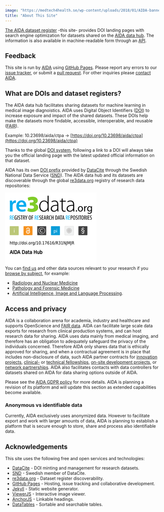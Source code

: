 ```yaml
---
image: "https://medtech4health.se/wp-content/uploads/2018/01/AIDA-banner-smal.jpg"
title: "About This Site"
---
```

[The AIDA dataset register](https://datasets.aida.medtech4health.se) -this site-
provides DOI landing pages with search engine optimization for
datasets shared on the [AIDA data hub](https://medtech4health.se/aida/datahub/).
The information is also available in machine-readable form through an [API](api/).

## Feedback
This site is run by [AIDA](https://medtech4health.se/aida-overview/) using
[GitHub Pages](https://pages.github.com/).
Please report any errors to our
[issue tracker](https://github.com/aida-doi-repository/aida-doi-repository.github.io/issues),
or submit a [pull request](https://github.com/aida-doi-repository/aida-doi-repository.github.io/pulls).
For other inquiries please [contact AIDA](https://medtech4health.se/aida/organisation/).

## What are DOIs and dataset registers?
The AIDA data hub facilitates sharing datasets for machine learning in medical
image diagnoistics. AIDA uses
Digital Object Identifiers ([DOI](https://www.doi.org/)) to increase exposure
and impact of the shared datasets. These DOIs help make the datasets more findable,
accessible, interoperable, and reusable ([FAIR](https://www.go-fair.org/)).

Example: 10.23698/aida/ctpa &rarr;
[https://doi.org/10.23698/aida/ctpa](https://doi.org/10.23698/aida/ctpa)

Thanks to the global [DOI system](https://doi.org/), following a link to a DOI
will always take you the official landing page with the latest updated official
information on that dataset.

AIDA has its own [DOI prefix](https://search.datacite.org/works?query=snd.aida)
provided by [DataCite](https://datacite.org) through the
Swedish National Data Service ([SND](https://snd.gu.se/en)).
The AIDA data hub and its datasets are discoverable through the global
[re3data.org](https://www.re3data.org) registry of research data repositories:

<a id="badge" href="https://www.re3data.org/repository/r3d100013031">
  <img src="/assets/icons/badges/re3data-large.png" style="margin-bottom: -2em;">
</a>

You can [find us](https://www.re3data.org/repository/r3d100013031) and other
data sources relevant to your research if you
[browse by subject](https://www.re3data.org/browse/by-subject/), for example:

* [Radiology and Nuclear Medicine](https://www.re3data.org/search?query=&subjects%5B%5D=20530%20Radiology%20and%20Nuclear%20Medicine)
* [Pathology and Forensic Medicine](https://www.re3data.org/search?query=&subjects%5B%5D=20506%20Pathology%20and%20Forensic%20Medicine)
* [Artificial Intelligence, Image and Language Processing](https://www.re3data.org/search?subjects[]=40904%20Artificial%20Intelligence,%20Image%20and%20Language%20Processing).

## Access and privacy
AIDA is a collaboration arena for academia, industry and healthcare and supports OpenScience and [FAIR data](https://www.go-fair.org/fair-principles/). AIDA can facilitate large scale data exports for research from clinical production systems, and can host research data for sharing. AIDA uses data mainly from medical imaging, and therefore has an obligation to adequately safeguard the privacy of the individuals concerned. Therefore AIDA only shares data that is ethically approved for sharing, and when a contractual agreement is in place that includes non-disclosure of data, such AIDA partner contracts for [innovation projects](https://medtech4health.se/aida/ansok-om-innovationsprojekt/), [clinical-](https://medtech4health.se/aida/ansok-klinisk-fellow/) or [technical fellowships](https://medtech4health.se/aida/ansok-om-teknisk-fellow/), [on-site development projects](https://medtech4health.se/aida/ansok-om-pa-plats-utveckling/), or [network partnerships](https://medtech4health.se/aida/partnerskap/). AIDA also facilitates contacts with data controllers for datasets shared on AIDA for data sharing options outside of AIDA.

Please see the [AIDA GDPR policy](https://docs.google.com/document/d/1TvjTeoUiqaafnBQGaJDjHcFCUBfhiKmUTWJG_bkGIWs/edit) for more details. AIDA is planning a revision of its platform and will update this section as extended capabilities become available.

### Anonymous vs identifiable data
Currently, AIDA exclusively uses anonymized data. However to facilitate export and work with larger amounts of data, AIDA is planning to establish a platform that is secure enough to store, share and process also identifiable data.

## Acknowledgements
This site uses the following free and open services and technologies:

* [DataCite](https://datacite.org) - DOI minting and management for research datasets.
* [SND](https://snd.gu.se/en) - Swedish member of DataCite.
* [re3data.org](https://www.re3data.org) - Dataset register discoverability.
* [GitHub Pages](https://pages.github.com/) - Hosting, issue tracking and collaborative development.
* [Jekyll](https://jekyllrb.com/) - Static website generator.
* [ViewerJS](https://viewerjs.org/) - Interactive image viewer.
* [AnchorJS](https://www.bryanbraun.com/anchorjs/) - Linkable headings.
* [DataTables](https://datatables.net/) - Sortable and searchable tables.
